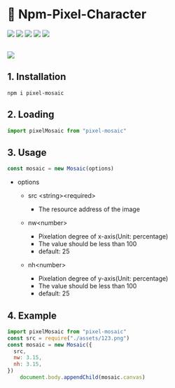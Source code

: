 # 🚀 Npm-Pixel-Character

<div>
  <img src="https://img.shields.io/github/languages/top/fengtianxi001/Npm-Pixel-Mosaic">
  <img src="https://travis-ci.org/boennemann/badges.svg?branch=master">
  <img src="https://img.shields.io/github/issues/fengtianxi001/Npm-Pixel-Mosaic">
  <img src="https://img.shields.io/github/forks/fengtianxi001/Npm-Pixel-Mosaic">
  <img src="https://img.shields.io/github/stars/fengtianxi001/Npm-Pixel-Mosaic">
</div>

<img style="margin-top:30px" src="https://raw.githubusercontent.com/fengtianxi001/Npm-Pixel-Mosaic/master/screenshot/screenshot.png">


## 1. Installation
```shell
npm i pixel-mosaic
```

## 2. Loading
```javascript
import pixelMosaic from "pixel-mosaic"
```

## 3. Usage
```javascript
const mosaic = new Mosaic(options)
```
- options 
	- src \<string\>\<required\>
	  - The resource address of the image

	- nw\<number\>
	  - Pixelation degree of x-axis(Unit: percentage)
	  - The value should be less than 100
	  - default: 25

	- nh<number\>
	    - Pixelation degree of y-axis(Unit: percentage)
	  - The value should be less than 100
	  - default: 25


## 4. Example
```javascript
import pixelMosaic from "pixel-mosaic"
const src = require("./assets/123.png")
const mosaic = new Mosaic({
  src,
  nw: 3.15,
  nh: 3.15,
})
    document.body.appendChild(mosaic.canvas)
```




